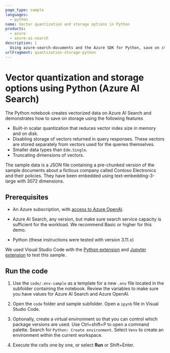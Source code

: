 ```yaml
---
page_type: sample
languages:
  - python
name: Vector quantization and storage options in Python
products:
  - azure
  - azure-ai-search
description: |
  Using azure-search-documents and the Azure SDK for Python, save on storage when using vector quantization.
urlFragment: quantization-storage-python
---
```


# Vector quantization and storage options using Python (Azure AI Search)  

The Python notebook creates vectorized data on Azure AI Search and demonstrates how to save on storage using the following features

- Built-in scalar quantization that reduces vector index size in memory and on disk.
- Disabling storage of vectors returned in query responses. These vectors are stored separately from vectors used for the queries themselves.
- Smaller data types than `Edm.Single`.
- Truncating dimensions of vectors.

The sample data is a JSON file containing a pre-chunked version of the sample documents about a fictious company called Contoso Electronics and their policies. They have been embedded using text-embedding-3-large with 3072 dimensions.

## Prerequisites

- An Azure subscription, with [access to Azure OpenAI](https://aka.ms/oai/access).

- Azure AI Search, any version, but make sure search service capacity is sufficient for the workload. We recommend Basic or higher for this demo.

- Python (these instructions were tested with version 3.11.x)

We used Visual Studio Code with the [Python extension](https://marketplace.visualstudio.com/items?itemName=ms-python.python) and [Jupyter extension](https://marketplace.visualstudio.com/items?itemName=ms-toolsai.jupyter) to test this sample.

## Run the code

1. Use the `code/.env-sample` as a template for a new `.env` file located in the subfolder containing the notebook. Review the variables to make sure you have values for Azure AI Search and Azure OpenAI.

1. Open the `code` folder and sample subfolder. Open a `ipynb` file in Visual Studio Code.

1. Optionally, create a virtual environment so that you can control which package versions are used. Use Ctrl+shift+P to open a command palette. Search for `Python: Create environment`. Select `Venv` to create an environment within the current workspace.

1. Execute the cells one by one, or select **Run** or Shift+Enter.
